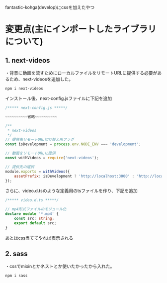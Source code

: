 fantastic-kohga(develop)にcssを加えたやつ

# 変更点(主にインポートしたライブラリについて)

## 1. next-videos
・背景に動画を流すためにローカルファイルをリモートURLに提供する必要があるため、next-videosを追加した。
```linux
npm i next-videos
```
インストール後、next-config.jsファイルに下記を追加
```js
/***** next-config.js *****/

~~~~~~~~~~省略~~~~~~~~~~

/**
 * next-videos
 */
// 提供先リモートURL切り替え用フラグ
const isDevelopment = process.env.NODE_ENV === 'development';

// 動画をリモートURLに提供
const withVideos = require('next-videos');

// 提供先の選択
module.exports = withVideos({
	assetPrefix: isDevelopment ? 'http://localhost:3000' : 'http://localhost',
});
```
さらに、video.d.tsのような定義用のtsファイルを作り、下記を追加
```ts
/***** video.d.ts *****/

// mp4形式ファイルのモジュール化
declare module '*.mp4' {
	const src: string;
	export default src;
}
```
あとはcss当ててやれば表示される<br>

## 2. sass
・cssでmixinとかネストとか使いたかったから入れた。
```linux
npm i sass
```
